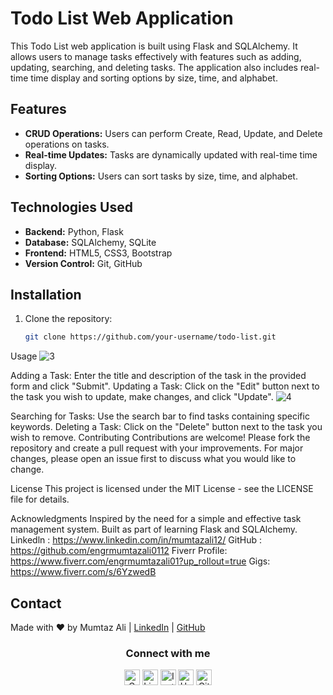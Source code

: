 # Todo List Web Application

This Todo List web application is built using Flask and SQLAlchemy. It allows users to manage tasks effectively with features such as adding, updating, searching, and deleting tasks. The application also includes real-time time display and sorting options by size, time, and alphabet.

## Features

- **CRUD Operations:** Users can perform Create, Read, Update, and Delete operations on tasks.
- **Real-time Updates:** Tasks are dynamically updated with real-time time display.
- **Sorting Options:** Users can sort tasks by size, time, and alphabet.

## Technologies Used

- **Backend:** Python, Flask
- **Database:** SQLAlchemy, SQLite
- **Frontend:** HTML5, CSS3, Bootstrap
- **Version Control:** Git, GitHub

## Installation

1. Clone the repository:

   ```bash
   git clone https://github.com/your-username/todo-list.git
Usage
![3](https://github.com/engrmumtazali0112/todo_listapp/assets/156393630/e60c60c9-7c4c-4d5a-b444-6fe4f66b397b)

Adding a Task: Enter the title and description of the task in the provided form and click "Submit".
Updating a Task: Click on the "Edit" button next to the task you wish to update, make changes, and click "Update".
![4](https://github.com/engrmumtazali0112/todo_listapp/assets/156393630/99941d28-31a7-48fa-86f3-2d3550fe75e6)

Searching for Tasks: Use the search bar to find tasks containing specific keywords.
Deleting a Task: Click on the "Delete" button next to the task you wish to remove.
Contributing
Contributions are welcome! Please fork the repository and create a pull request with your improvements. For major changes, please open an issue first to discuss what you would like to change.

License
This project is licensed under the MIT License - see the LICENSE file for details.

Acknowledgments
Inspired by the need for a simple and effective task management system.
Built as part of learning Flask and SQLAlchemy.
Linkedln  :
https://www.linkedin.com/in/mumtazali12/
GitHub :
https://github.com/engrmumtazali0112
Fiverr Profile:
https://www.fiverr.com/engrmumtazali01?up_rollout=true
Gigs:
https://www.fiverr.com/s/6YzwedB

## Contact
Made with ❤️ by Mumtaz Ali | [LinkedIn](https://www.linkedin.com/in/mumtaz-ali) | [GitHub](https://github.com/engrmumtazali0112)
<div align="center">
<h3> Connect with me
</h3> 
<p align="center">
    <a href="mailto:engrmumtazali01@gmail.com" target="_blank"><img alt="Gmail" width="25px" src="https://github.com/TheDudeThatCode/TheDudeThatCode/blob/master/Assets/Gmail.svg"></a> 
    <a href="https://www.linkedin.com/in/mumtazali12/" target="_blank"><img alt="LinkedIn" width="25px" src="https://github.com/TheDudeThatCode/TheDudeThatCode/blob/master/Assets/Linkedin.svg"></a>
    <a href="https://www.instagram.com/its_maliyzi?igsh=MWR1Y2x1a2xpazBpOA==" target="_blank"><img alt="Instagram" width="25px" src="https://github.com/TheDudeThatCode/TheDudeThatCode/blob/master/Assets/Instagram.svg"></a>
    <a href="https://www.hackerrank.com/profile/engrmumtazali01" target="_blank"><img alt="HackerRank" width="25px" src="https://github.com/TheDudeThatCode/TheDudeThatCode/blob/master/Assets/HackerRank.svg"></a>
    <a href="https://github.com/engrmumtazali0112" target="_blank"><img src="https://cdn.svgporn.com/logos/github-icon.svg" alt="Github logo" width="25px"></a>
</p>  


